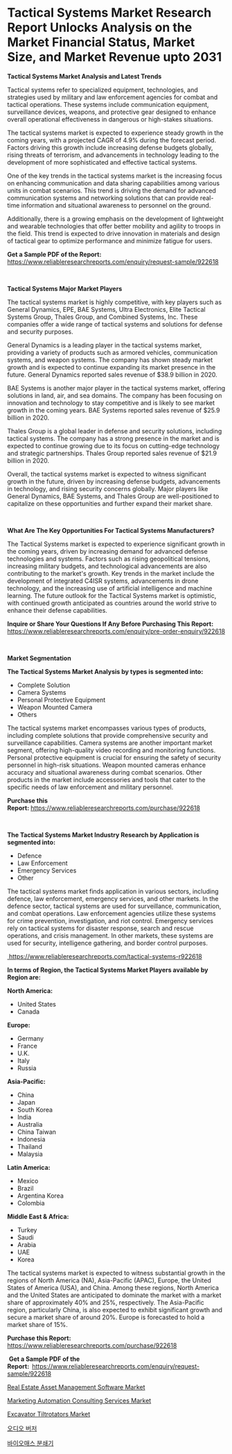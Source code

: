 <p><h1>Tactical Systems Market Research Report Unlocks Analysis on the Market Financial Status, Market Size, and Market Revenue upto 2031</h1></p><p><strong>Tactical Systems Market Analysis and Latest Trends</strong></p>
<p><p>Tactical systems refer to specialized equipment, technologies, and strategies used by military and law enforcement agencies for combat and tactical operations. These systems include communication equipment, surveillance devices, weapons, and protective gear designed to enhance overall operational effectiveness in dangerous or high-stakes situations.</p><p>The tactical systems market is expected to experience steady growth in the coming years, with a projected CAGR of 4.9% during the forecast period. Factors driving this growth include increasing defense budgets globally, rising threats of terrorism, and advancements in technology leading to the development of more sophisticated and effective tactical systems.</p><p>One of the key trends in the tactical systems market is the increasing focus on enhancing communication and data sharing capabilities among various units in combat scenarios. This trend is driving the demand for advanced communication systems and networking solutions that can provide real-time information and situational awareness to personnel on the ground.</p><p>Additionally, there is a growing emphasis on the development of lightweight and wearable technologies that offer better mobility and agility to troops in the field. This trend is expected to drive innovation in materials and design of tactical gear to optimize performance and minimize fatigue for users.</p></p>
<p><strong>Get a Sample PDF of the Report:&nbsp;</strong> <a href="https://www.reliableresearchreports.com/enquiry/request-sample/922618">https://www.reliableresearchreports.com/enquiry/request-sample/922618</a></p>
<p>&nbsp;</p>
<p><strong>Tactical Systems Major Market Players</strong></p>
<p><p>The tactical systems market is highly competitive, with key players such as General Dynamics, EPE, BAE Systems, Ultra Electronics, Elite Tactical Systems Group, Thales Group, and Combined Systems, Inc. These companies offer a wide range of tactical systems and solutions for defense and security purposes.</p><p>General Dynamics is a leading player in the tactical systems market, providing a variety of products such as armored vehicles, communication systems, and weapon systems. The company has shown steady market growth and is expected to continue expanding its market presence in the future. General Dynamics reported sales revenue of $38.9 billion in 2020.</p><p>BAE Systems is another major player in the tactical systems market, offering solutions in land, air, and sea domains. The company has been focusing on innovation and technology to stay competitive and is likely to see market growth in the coming years. BAE Systems reported sales revenue of $25.9 billion in 2020.</p><p>Thales Group is a global leader in defense and security solutions, including tactical systems. The company has a strong presence in the market and is expected to continue growing due to its focus on cutting-edge technology and strategic partnerships. Thales Group reported sales revenue of $21.9 billion in 2020.</p><p>Overall, the tactical systems market is expected to witness significant growth in the future, driven by increasing defense budgets, advancements in technology, and rising security concerns globally. Major players like General Dynamics, BAE Systems, and Thales Group are well-positioned to capitalize on these opportunities and further expand their market share.</p></p>
<p>&nbsp;</p>
<p><strong>What Are The Key Opportunities For Tactical Systems Manufacturers?</strong></p>
<p><p>The Tactical Systems market is expected to experience significant growth in the coming years, driven by increasing demand for advanced defense technologies and systems. Factors such as rising geopolitical tensions, increasing military budgets, and technological advancements are also contributing to the market's growth. Key trends in the market include the development of integrated C4ISR systems, advancements in drone technology, and the increasing use of artificial intelligence and machine learning. The future outlook for the Tactical Systems market is optimistic, with continued growth anticipated as countries around the world strive to enhance their defense capabilities.</p></p>
<p><strong>Inquire or Share Your Questions If Any Before Purchasing This Report:</strong> <a href="https://www.reliableresearchreports.com/enquiry/pre-order-enquiry/922618">https://www.reliableresearchreports.com/enquiry/pre-order-enquiry/922618</a></p>
<p>&nbsp;</p>
<p><strong>Market Segmentation</strong></p>
<p><strong>The Tactical Systems Market Analysis by types is segmented into:</strong></p>
<p><ul><li>Complete Solution</li><li>Camera Systems</li><li>Personal Protective Equipment</li><li>Weapon Mounted Camera</li><li>Others</li></ul></p>
<p><p>The tactical systems market encompasses various types of products, including complete solutions that provide comprehensive security and surveillance capabilities. Camera systems are another important market segment, offering high-quality video recording and monitoring functions. Personal protective equipment is crucial for ensuring the safety of security personnel in high-risk situations. Weapon mounted cameras enhance accuracy and situational awareness during combat scenarios. Other products in the market include accessories and tools that cater to the specific needs of law enforcement and military personnel.</p></p>
<p><strong>Purchase this Report:&nbsp;</strong><a href="https://www.reliableresearchreports.com/purchase/922618">https://www.reliableresearchreports.com/purchase/922618</a></p>
<p>&nbsp;</p>
<p><strong>The Tactical Systems Market Industry Research by Application is segmented into:</strong></p>
<p><ul><li>Defence</li><li>Law Enforcement</li><li>Emergency Services</li><li>Other</li></ul></p>
<p><p>The tactical systems market finds application in various sectors, including defence, law enforcement, emergency services, and other markets. In the defence sector, tactical systems are used for surveillance, communication, and combat operations. Law enforcement agencies utilize these systems for crime prevention, investigation, and riot control. Emergency services rely on tactical systems for disaster response, search and rescue operations, and crisis management. In other markets, these systems are used for security, intelligence gathering, and border control purposes.</p></p>
<p><a href="https://www.reliableresearchreports.com/tactical-systems-r922618">&nbsp;https://www.reliableresearchreports.com/tactical-systems-r922618</a></p>
<p><strong>In terms of Region, the Tactical Systems Market Players available by Region are:</strong></p>
<p>
    <p> <strong> North America: </strong>
        <ul>
            <li>United States</li>
            <li>Canada</li>
        </ul>
        </p> 
    <p> <strong> Europe: </strong>
        <ul>
            <li>Germany</li>
            <li>France</li>
            <li>U.K.</li>
            <li>Italy</li>
            <li>Russia</li>
        </ul>
        </p> 
    <p> <strong> Asia-Pacific: </strong>
        <ul>
            <li>China</li>
            <li>Japan</li>
            <li>South Korea</li>
            <li>India</li>
            <li>Australia</li>
            <li>China Taiwan</li>
            <li>Indonesia</li>
            <li>Thailand</li>
            <li>Malaysia</li>
        </ul>
        </p> 
    <p> <strong> Latin America: </strong>
        <ul>
            <li>Mexico</li>
            <li>Brazil</li>
            <li>Argentina Korea</li>
            <li>Colombia</li>
        </ul>
        </p> 
    <p> <strong> Middle East & Africa: </strong>
        <ul>
            <li>Turkey</li>
            <li>Saudi</li>
            <li>Arabia</li>
            <li>UAE</li>
            <li>Korea</li>
        </ul>
    </p>
    </p>
<p><p>The tactical systems market is expected to witness substantial growth in the regions of North America (NA), Asia-Pacific (APAC), Europe, the United States of America (USA), and China. Among these regions, North America and the United States are anticipated to dominate the market with a market share of approximately 40% and 25%, respectively. The Asia-Pacific region, particularly China, is also expected to exhibit significant growth and secure a market share of around 20%. Europe is forecasted to hold a market share of 15%.</p></p>
<p><strong>Purchase this Report: </strong><a href="https://www.reliableresearchreports.com/purchase/922618">https://www.reliableresearchreports.com/purchase/922618</a></p>
<p>&nbsp;<strong>Get a Sample PDF of the Report:&nbsp;&nbsp;</strong><a href="https://www.reliableresearchreports.com/enquiry/request-sample/922618">https://www.reliableresearchreports.com/enquiry/request-sample/922618</a></p>
<p><strong></strong></p>
<p><p><a href="https://github.com/cameroneffertz/Market-Research-Report-List-1/blob/main/real-estate-asset-management-software-market.md">Real Estate Asset Management Software Market</a></p><p><a href="https://github.com/mbisetmhermsr/Market-Research-Report-List-2/blob/main/marketing-automation-consulting-services-market.md">Marketing Automation Consulting Services Market</a></p><p><a href="https://www.linkedin.com/pulse/excavator-tiltrotators-market-size-trends-complete-v7lnc">Excavator Tiltrotators Market</a></p><p><a href="https://github.com/anton65482023/Market-Research-Report-List-1/blob/main/219463453409.md">오디오 버저</a></p><p><a href="https://github.com/Hubertstyenger6685/Market-Research-Report-List-1/blob/main/768279053408.md">바이오매스 분쇄기</a></p></p>